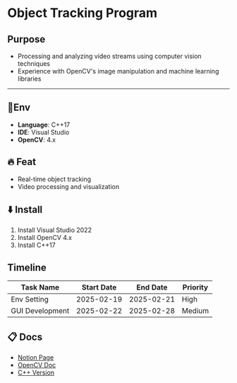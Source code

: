 
# Object Tracking Program
## Purpose
- Processing and analyzing video streams using computer vision techniques
- Experience with OpenCV's image manipulation and machine learning libraries

---
## 🌳Env
- **Language**: C++17
- **IDE**: Visual Studio
- **OpenCV**: 4.x

## 🔥 Feat
- Real-time object tracking
- Video processing and visualization

## ⬇️ Install
1. Install Visual Studio 2022
2. Install OpenCV 4.x
3. Install C++17

## Timeline

| Task Name            | Start Date  | End Date    | Priority |
|----------------------|-------------|-------------|----------|
| Env Setting | 2025-02-19  | 2025-02-21  | High |
| GUI Development | 2025-02-22  | 2025-02-28  | Medium |

## 📋 Docs
- [Notion Page](https://www.notion.so/Object-Tracking-19ffe18275cc80928e4ded9514d2fb19?pvs=4)
- [OpenCV Doc](https://docs.opencv.org/4.x/)
- [C++ Version](https://ko.wikipedia.org/wiki/C%2B%2B17)
